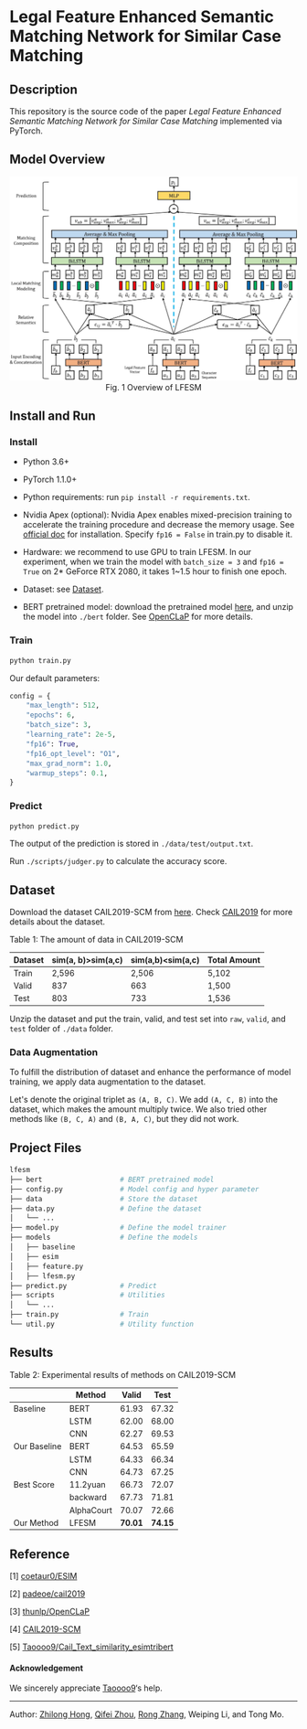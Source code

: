 # Legal Feature Enhanced Semantic Matching Network for Similar Case Matching

## Description

This repository is the source code of the paper *Legal Feature Enhanced Semantic Matching Network for Similar Case Matching* implemented via PyTorch.

## Model Overview

<div align="center">
    <img src="doc/model.jpg" alt="Model"/>
    <span>Fig. 1 Overview of LFESM</span>
</div>

## Install and Run

### Install

* Python 3.6+
* PyTorch 1.1.0+
* Python requirements: run `pip install -r requirements.txt`.
* Nvidia Apex (optional): Nvidia Apex enables mixed-precision training to accelerate the training procedure and decrease the memory usage. See [official doc](https://github.com/NVIDIA/apex) for installation. Specify `fp16 = False` in train.py to disable it.

* Hardware: we recommend to use GPU to train LFESM. In our experiment, when we train the model with `batch_size = 3` and `fp16 = True` on 2\* GeForce RTX 2080, it takes 1~1.5 hour to finish one epoch.
* Dataset: see [Dataset](#dataset).
* BERT pretrained model: download the pretrained model [here](https://thunlp.s3.cn-north-1.amazonaws.com.cn/plm/ms.zip), and unzip the model into `./bert` folder. See [OpenCLaP](https://github.com/thunlp/OpenCLaP) for more details.

### Train

```bash
python train.py
```

Our default parameters:

```python
config = {
    "max_length": 512,
    "epochs": 6,
    "batch_size": 3,
    "learning_rate": 2e-5,
    "fp16": True,
    "fp16_opt_level": "O1",
    "max_grad_norm": 1.0,
    "warmup_steps": 0.1,
}
```

### Predict

```bash
python predict.py
```

The output of the prediction is stored in `./data/test/output.txt`.

Run `./scripts/judger.py` to calculate the accuracy score.

## Dataset

Download the dataset CAIL2019-SCM from [here](https://cail.oss-cn-qingdao.aliyuncs.com/cail2019/CAIL2019-SCM.zip). Check [CAIL2019](https://github.com/china-ai-law-challenge/CAIL2019/tree/master/scm) for more details about the dataset.

Table 1: The amount of data in CAIL2019-SCM

| Dataset | sim(a, b)>sim(a,c)​ | sim(a,b)<sim(a,c)​ | Total Amount |
| ------- | ------------------ | ----------------- | ------------ |
| Train   | 2,596              | 2,506             | 5,102        |
| Valid   | 837                | 663               | 1,500        |
| Test    | 803                | 733               | 1,536        |

Unzip the dataset and put the train, valid, and test set into `raw`, `valid`, and `test` folder of `./data` folder.

### Data Augmentation

To fulfill the distribution of dataset and enhance the performance of model training, we apply data augmentation to the dataset. 

Let's denote the original triplet as `(A, B, C)`. We add `(A, C, B)` into the dataset, which makes the amount multiply twice. We also tried other methods like `(B, C, A)` and `(B, A, C)`, but they did not work.

## Project Files

```bash
lfesm
├── bert                   # BERT pretrained model
├── config.py              # Model config and hyper parameter
├── data                   # Store the dataset
├── data.py                # Define the dataset
│   └── ...
├── model.py               # Define the model trainer
├── models                 # Define the models
│   ├── baseline
│   ├── esim
│   ├── feature.py
│   ├── lfesm.py
├── predict.py             # Predict
├── scripts                # Utilities
│   └── ...
├── train.py               # Train
└── util.py                # Utility function
```

## Results

Table 2: Experimental results of methods on CAIL2019-SCM

|              | Method     | Valid     | Test      |
| ------------ | ---------- | --------- | --------- |
| Baseline     | BERT       | 61.93     | 67.32     |
|              | LSTM       | 62.00     | 68.00     |
|              | CNN        | 62.27     | 69.53     |
| Our Baseline | BERT       | 64.53     | 65.59     |
|              | LSTM       | 64.33     | 66.34     |
|              | CNN        | 64.73     | 67.25     |
| Best Score   | 11.2yuan   | 66.73     | 72.07     |
|              | backward   | 67.73     | 71.81     |
|              | AlphaCourt | 70.07     | 72.66     |
| Our Method   | LFESM      | **70.01** | **74.15** |

## Reference

[1] [coetaur0/ESIM](https://github.com/coetaur0/ESIM)

[2] [padeoe/cail2019](https://github.com/padeoe/cail2019)

[3] [thunlp/OpenCLaP](https://github.com/thunlp/OpenCLaP)

[4] [CAIL2019-SCM](https://github.com/china-ai-law-challenge/CAIL2019/tree/master/scm)

[5] [Taoooo9/Cail_Text_similarity_esimtribert](https://github.com/Taoooo9/Cail_Text_similarity_esimtribert)

#### Acknowledgement

We sincerely appreciate [Taoooo9](https://github.com/Taoooo9)‘s help.

---

Author: [Zhilong Hong](https://github.com/Thesharing), [Qifei Zhou](https://github.com/Mrzhouqifei), [Rong Zhang](https://github.com/rzhangpku), Weiping Li, and Tong Mo.